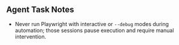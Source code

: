 ## Agent Task Notes

- Never run Playwright with interactive or `--debug` modes during automation; those sessions pause execution and require manual intervention.
